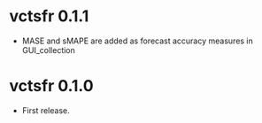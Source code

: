 # vctsfr 0.1.1
* MASE and sMAPE are added as forecast accuracy measures in GUI_collection

# vctsfr 0.1.0

* First release.

